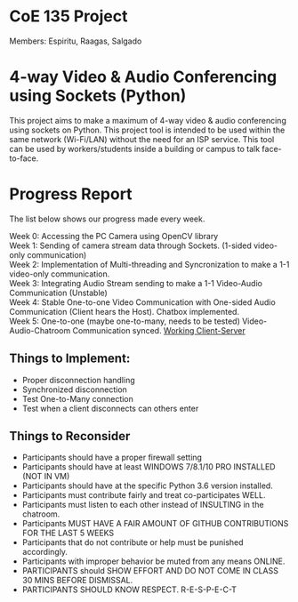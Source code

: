 # CoE 135 Project
Members: Espiritu, Raagas, Salgado

# 4-way Video & Audio Conferencing using Sockets (Python)
This project aims to make a maximum of 4-way video & audio conferencing using sockets on Python. This project tool is intended to be used within the same network (Wi-Fi/LAN) without the need for an ISP service. This tool can be used by workers/students inside a building or campus to talk face-to-face.

# Progress Report
The list below shows our progress made every week.

Week 0: Accessing the PC Camera using OpenCV library  
Week 1: Sending of camera stream data through Sockets. (1-sided video-only communication)  
Week 2: Implementation of Multi-threading and Syncronization to make a 1-1 video-only communication.  
Week 3: Integrating Audio Stream sending to make a 1-1 Video-Audio Communication (Unstable)  
Week 4: Stable One-to-one Video Communication with One-sided Audio Communication (Client hears the Host). Chatbox implemented.  
Week 5: One-to-one (maybe one-to-many, needs to be tested) Video-Audio-Chatroom Communication synced. [Working Client-Server](https://github.com/espiritukarl/CoE135Proj/tree/master/Week3)

## Things to Implement:  
- Proper disconnection handling  
- Synchronized disconnection  
- Test One-to-Many connection
- Test when a client disconnects can others enter

## Things to Reconsider
- Participants should have a proper firewall setting
- Participants should have at least WINDOWS 7/8.1/10 PRO INSTALLED (NOT IN VM)
- Participants should have at the specific Python 3.6 version installed.
- Participants must contribute fairly and treat co-participates WELL.
- Participants must listen to each other instead of INSULTING in the chatroom.
- Participants MUST HAVE A FAIR AMOUNT OF GITHUB CONTRIBUTIONS FOR THE LAST 5 WEEKS
- Participants that do not contribute or help must be punished accordingly.
- Participants with improper behavior be muted from any means ONLINE.
- PARTICIPANTS should SHOW EFFORT AND DO NOT COME IN CLASS 30 MINS BEFORE DISMISSAL.
- PARTICIPANTS SHOULD KNOW RESPECT. R-E-S-P-E-C-T
